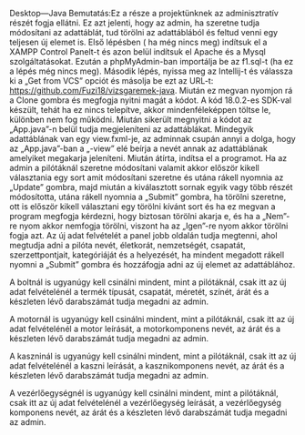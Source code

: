 Desktop—Java
Bemutatás:Ez a része a projektünknek az adminisztratív részét fogja ellátni. Ez azt jelenti, hogy az admin, ha szeretne tudja módosítani az adattáblát, tud törölni az adattáblából és feltud venni egy teljesen új elemet is.
Első lépésben ( ha még nincs meg) indítsuk el a XAMPP Control Panelt-t és azon belül indítsuk el Apache és a Mysql szolgáltatásokat. Ezután a phpMyAdmin-ban importálja be az f1.sql-t (ha ez a lépés még nincs meg).
Második lépés, nyissa meg az Intellij-t és válassza ki a „Get from VCS” opciót és másolja be ezt az URL-t: https://github.com/Fuzi18/vizsgaremek-java. Miután ez megvan nyomjon rá a Clone gombra és megfogja nyitni magát a kódot. A kód 18.0.2-es SDK-val készült, tehát ha ez nincs telepítve, akkor mindenféleképpen töltse le, különben nem fog működni.
Miután sikerült megnyitni a kódot az „App.java”-n belül tudja megjeleníteni az adattáblákat. Mindegyik adattáblának van egy view.fxml-je, az adminnak csupán annyi a dolga, hogy az „App.java”-ban a „-view” elé beírja a nevét annak az adattáblának amelyiket megakarja jeleníteni. Miután átírta, indítsa el a programot.
Ha az admin a pilótáknál szeretne módosítani valamit akkor először kikell választania egy sort amit módosítani szeretne és utána rákell nyomnia az „Update” gombra, majd miután a kiválasztott sornak egyik vagy több részét módosította, utána rákell nyomnia a „Submit” gombra, ha törölni szeretne, ott is először kikell választani egy törölni kívánt sort és ha ez megvan a program megfogja kérdezni, hogy biztosan törölni akarja e, és ha a „Nem”-re nyom akkor nemfogja törölni, viszont ha az „Igen”-re nyom akkor törölni fogja azt. Az új adat felvételét a panel jobb oldalán tudja megtenni, ahol megtudja adni a pilóta nevét, életkorát, nemzetségét, csapatát, szerzettpontjait, kategóriáját és a helyezését, ha mindent megadott rákell nyomni a „Submit” gombra és hozzáfogja adni az új elemet az adattáblához.



A boltnál is ugyanúgy kell csinálni mindent, mint a pilótáknál, csak itt az új adat felvételénél a termék típusát, csapatát, méretét, színét, árát és a készleten lévő darabszámát tudja megadni az admin.

A motornál is ugyanúgy kell csinálni mindent, mint a pilótáknál, csak itt az új adat felvételénél a motor leírását, a motorkomponens nevét, az árát és a készleten lévő darabszámát tudja megadni az admin.


A kaszninál is ugyanúgy kell csinálni mindent, mint a pilótáknál, csak itt az új adat felvételénél a kaszni leírását, a kasznikomponens nevét, az árát és a készleten lévő darabszámát tudja megadni az admin.

A vezérlőegységnél is ugyanúgy kell csinálni mindent, mint a pilótáknál, csak itt az új adat felvételénél a vezérlőegység leírását, a vezérlőegység komponens nevét, az árát és a készleten lévő darabszámát tudja megadni az admin.



